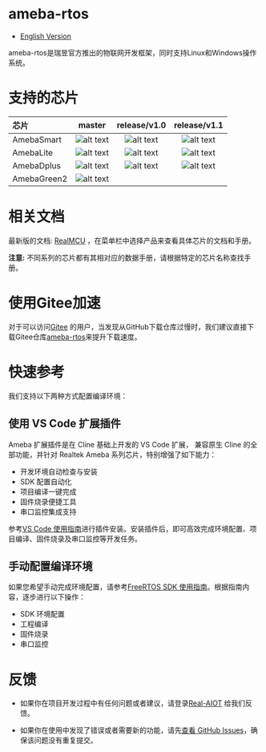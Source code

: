 # ameba-rtos

* [English Version](./README.md)

ameba-rtos是瑞昱官方推出的物联网开发框架，同时支持Linux和Windows操作系统。

# 支持的芯片

|芯片         |          master       |     release/v1.0       |     release/v1.1       |
|:----------- |:---------------------:| :---------------------:| :---------------------:|
|AmebaSmart   |![alt text][supported] | ![alt text][supported] | ![alt text][supported] |
|AmebaLite    |![alt text][supported] | ![alt text][supported] | ![alt text][supported] |
|AmebaDplus   |![alt text][supported] | ![alt text][supported] | ![alt text][supported] |
|AmebaGreen2  |![alt text][supported] |                        |                        |

[supported]: https://img.shields.io/badge/-%E6%94%AF%E6%8C%81-green "supported"

# 相关文档

最新版的文档: [RealMCU](https://aiot.realmcu.com/cn/latest/index.html) ，在菜单栏中选择产品来查看具体芯片的文档和手册。

**注意:** 不同系列的芯片都有其相对应的数据手册，请根据特定的芯片名称查找手册。

# 使用Gitee加速

对于可以访问[Gitee](https://gitee.com) 的用户，当发现从GitHub下载仓库过慢时，我们建议直接下载Gitee仓库[ameba-rtos](https://gitee.com/ameba-aiot/ameba-rtos)来提升下载速度。

# 快速参考

我们支持以下两种方式配置编译环境：

## 使用 VS Code 扩展插件

Ameba 扩展插件是在 Cline 基础上开发的 VS Code 扩展， 兼容原生 Cline 的全部功能，并针对 Realtek Ameba 系列芯片，特别增强了如下能力：

* 开发环境自动检查与安装
* SDK 配置自动化
* 项目编译一键完成
* 固件烧录便捷工具
* 串口监控集成支持

参考[VS Code 使用指南](https://aiot.realmcu.com/cn/latest/rst_tools/vscode/index.html)进行插件安装。安装插件后，即可高效完成环境配置、项目编译、固件烧录及串口监控等开发任务。

## 手动配置编译环境

如果您希望手动完成环境配置，请参考[FreeRTOS SDK 使用指南](https://aiot.realmcu.com/cn/latest/rst_rtos/rst_sdk/index.html)。根据指南内容，逐步进行以下操作：

* SDK 环境配置
* 工程编译
* 固件烧录
* 串口监控

# 反馈

* 如果你在项目开发过程中有任何问题或者建议，请登录[Real-AIOT](https://forum.real-aiot.com/) 给我们反馈。

* 如果你在使用中发现了错误或者需要新的功能，请先[查看 GitHub Issues](https://github.com/Ameba-AIoT/ameba-rtos/issues)，确保该问题没有重复提交。